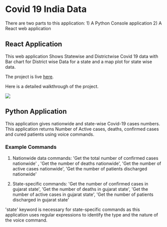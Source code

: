 # Covid 19 India Data
There are two parts to this application: 1) A Python Console application 2) A React web application


## React Application 
This web application Shows Statewise and Districtwise Covid 19 data with Bar chart for District wise Data for a state and a map plot for state wise data.

The project is live [here](https://covid-19-india-data-dashboard.web.app).

Here is a detailed walkthrough of the project.

[![](http://img.youtube.com/vi/9xu6Z5PPyUc/0.jpg)](http://www.youtube.com/watch?v=9xu6Z5PPyUc "Covid 19 India Data - ReactJS Project")

## Python Application
This application gives nationwide and state-wise Covid-19 cases numbers. This application returns Number of Active cases, deaths, confirmed cases and cured patients using voice commands.

### Example Commands
1. Nationwide data commands: 'Get the total number of confirmed cases nationwide' , 'Get the number of deaths nationwide', 'Get the number of active cases nationwide', 'Get the number of patients discharged nationwide'

2. State-specific commands: 'Get the number of confirmed cases in gujarat state', 'Get the number of deaths in gujarat state', 'Get the number of active cases in gujarat state', 'Get the number of patients discharged in gujarat state'

'state' keyword is necessary for state-specific commands as this application uses regular expressions to identify the type and the nature of the voice command.
 



